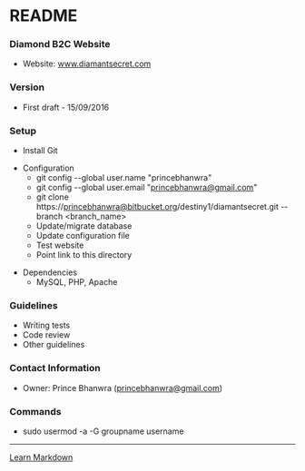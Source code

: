 # README #

### Diamond B2C Website ###

* Website: www.diamantsecret.com

### Version ####
* First draft - 15/09/2016

### Setup ###

* Install Git
+ Configuration
    * git config --global user.name "princebhanwra"
    * git config --global user.email "princebhanwra@gmail.com"
    * git clone https://princebhanwra@bitbucket.org/destiny1/diamantsecret.git --branch <branch_name>
    * Update/migrate database
    * Update configuration file
    * Test website
    * Point link to this directory
- Dependencies
    * MySQL, PHP, Apache

### Guidelines ###

* Writing tests
* Code review
* Other guidelines

### Contact Information ###

* Owner: Prince Bhanwra (princebhanwra@gmail.com)

### Commands
* sudo usermod -a -G groupname username

-----
[Learn Markdown](https://bitbucket.org/tutorials/markdowndemo)